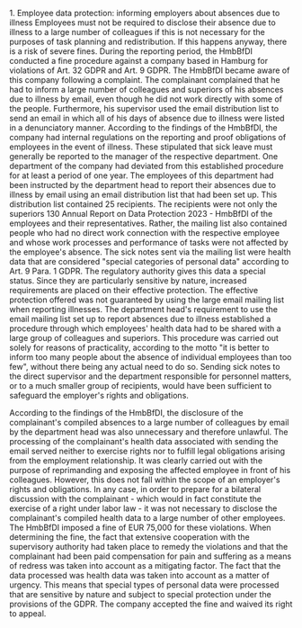 1\. Employee data protection: informing employers about absences due to illness
Employees must not be required to disclose their absence due to illness to a large number of colleagues if this is not necessary for the purposes of task planning and redistribution. If this happens anyway, there is a risk of severe fines.
During the reporting period, the HmbBfDI conducted a fine procedure against a company based in Hamburg for violations of Art. 32 GDPR and Art. 9 GDPR. The HmbBfDI became aware of this company following a complaint. The complainant complained that he had to inform a large number of colleagues and superiors of his absences due to illness by email, even though he did not work directly with some of the people. Furthermore, his supervisor used the email distribution list to send an email in which all of his days of absence due to illness were listed in a denunciatory manner.
According to the findings of the HmbBfDI, the company had internal regulations on the reporting and proof obligations of employees in the event of illness. These stipulated that sick leave must generally be reported to the manager of the respective department. One department of the company had deviated from this established procedure for at least a period of one year. The employees of this department had been instructed by the department head to report their absences due to illness by email using an email distribution list that had been set up. This distribution list contained 25 recipients. The recipients were not only the superiors
130 Annual Report on Data Protection 2023 - HmbBfDI
of the employees and their representatives. Rather, the mailing list also contained people who had no direct work connection with the respective employee and whose work processes and performance of tasks were not affected by the employee's absence.
The sick notes sent via the mailing list were health data that are considered "special categories of personal data" according to Art. 9 Para. 1 GDPR. The regulatory authority gives this data a special status. Since they are particularly sensitive by nature, increased requirements are placed on their effective protection. The effective protection offered was not guaranteed by using the large email mailing list when reporting illnesses. The department head's requirement to use the email mailing list set up to report absences due to illness established a procedure through which employees' health data had to be shared with a large group of colleagues and superiors. This procedure was carried out solely for reasons of practicality, according to the motto "it is better to inform too many people about the absence of individual employees than too few", without there being any actual need to do so. Sending sick notes to the direct supervisor and the department responsible for personnel matters, or to a much smaller group of recipients, would have been sufficient to safeguard the employer's rights and obligations.

According to the findings of the HmbBfDI, the disclosure of the complainant's compiled absences to a large number of colleagues by email by the department head was also unnecessary and therefore unlawful. The processing of the complainant's health data associated with sending the email served neither to exercise rights nor to fulfill legal obligations arising from the employment relationship. It was clearly carried out with the purpose of reprimanding and exposing the affected employee in front of his colleagues. However, this does not fall within the scope of an employer's rights and obligations. In any case, in order to prepare for a bilateral discussion with the complainant - which would in fact constitute the exercise of a right under labor law - it was not necessary to disclose the complainant's compiled health data to a large number of other employees. The HmbBfDI imposed a fine of EUR 75,000 for these violations. When determining the fine, the fact that extensive cooperation with the supervisory authority had taken place to remedy the violations and that the complainant had been paid compensation for pain and suffering as a means of redress was taken into account as a mitigating factor. The fact that the data processed was health data was taken into account as a matter of urgency. This means that special types of personal data were processed that are sensitive by nature and subject to special protection under the provisions of the GDPR.
The company accepted the fine and waived its right to appeal.

